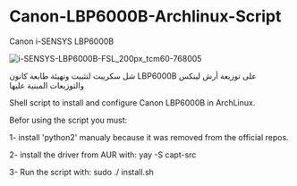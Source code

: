 # Canon-LBP6000B-Archlinux-Script

Canon i-SENSYS LBP6000B

![i-SENSYS-LBP6000B-FSL_200px_tcm60-768005](https://github.com/ots25/Canon-LBP6000B-Archlinux-Script/assets/89610703/eefd60b6-c7e3-4188-9ff5-db0f2b968de1)

شل سكريبت لتثبيت وتهيئة طابعة كانون LBP6000B على توزيعة أرش لينكس والتوزيعات المبنية عليها


Shell script to install and configure Canon LBP6000B in ArchLinux.

Befor using the script you must:

1- install 'python2' manualy because it was removed from the official repos.

2- install the driver from AUR with: yay -S capt-src

3- Run the script with: sudo ./ install.sh
